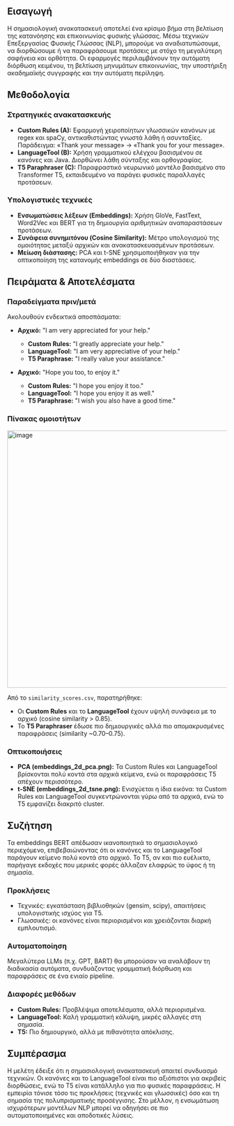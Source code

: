 ## Εισαγωγή
Η σημασιολογική ανακατασκευή αποτελεί ένα κρίσιμο βήμα στη βελτίωση της κατανόησης και επικοινωνίας φυσικής γλώσσας. Μέσω τεχνικών Επεξεργασίας Φυσικής Γλώσσας (NLP), μπορούμε να αναδιατυπώσουμε, να διορθώσουμε ή να παραφράσουμε προτάσεις με στόχο τη μεγαλύτερη σαφήνεια και ορθότητα. Οι εφαρμογές περιλαμβάνουν την αυτόματη διόρθωση κειμένου, τη βελτίωση μηνυμάτων επικοινωνίας, την υποστήριξη ακαδημαϊκής συγγραφής και την αυτόματη περίληψη.

## Μεθοδολογία

### Στρατηγικές ανακατασκευής
- **Custom Rules (A):** Εφαρμογή χειροποίητων γλωσσικών κανόνων με regex και spaCy, αντικαθιστώντας γνωστά λάθη ή ασυνταξίες. Παράδειγμα: «Thank your message» → «Thank you for your message».
- **LanguageTool (B):** Χρήση γραμματικού ελέγχου βασισμένου σε κανόνες και Java. Διορθώνει λάθη σύνταξης και ορθογραφίας.
- **T5 Paraphraser (C):** Παραφραστικό νευρωνικό μοντέλο βασισμένο στο Transformer T5, εκπαιδευμένο να παράγει φυσικές παραλλαγές προτάσεων.

### Υπολογιστικές τεχνικές
- **Ενσωματώσεις λέξεων (Embeddings):** Χρήση GloVe, FastText, Word2Vec και BERT για τη δημιουργία αριθμητικών αναπαραστάσεων προτάσεων.
- **Συνάφεια συνημιτόνου (Cosine Similarity):** Μέτρο υπολογισμού της ομοιότητας μεταξύ αρχικών και ανακατασκευασμένων προτάσεων.
- **Μείωση διάστασης:** PCA και t-SNE χρησιμοποιήθηκαν για την οπτικοποίηση της κατανομής embeddings σε δύο διαστάσεις.

## Πειράματα & Αποτελέσματα

### Παραδείγματα πριν/μετά
Ακολουθούν ενδεικτικά αποσπάσματα:
- **Αρχικό:** "I am very appreciated for your help."
  - **Custom Rules:** "I greatly appreciate your help."
  - **LanguageTool:** "I am very appreciative of your help."
  - **T5 Paraphrase:** "I really value your assistance."

- **Αρχικό:** "Hope you too, to enjoy it."
  - **Custom Rules:** "I hope you enjoy it too."
  - **LanguageTool:** "I hope you enjoy it as well."
  - **T5 Paraphrase:** "I wish you also have a good time."

### Πίνακας ομοιοτήτων
<img width="731" height="589" alt="image" src="https://github.com/user-attachments/assets/b36fb025-297b-41da-8e9a-ff5c55fd43fd" />

Από το `similarity_scores.csv`, παρατηρήθηκε:
- Οι **Custom Rules** και το **LanguageTool** έχουν υψηλή συνάφεια με το αρχικό (cosine similarity > 0.85).
- Το **T5 Paraphraser** έδωσε πιο δημιουργικές αλλά πιο απομακρυσμένες παραφράσεις (similarity ~0.70–0.75).

### Οπτικοποιήσεις
- **PCA (embeddings_2d_pca.png):** Τα Custom Rules και LanguageTool βρίσκονται πολύ κοντά στα αρχικά κείμενα, ενώ οι παραφράσεις T5 απέχουν περισσότερο.
- **t-SNE (embeddings_2d_tsne.png):** Ενισχύεται η ίδια εικόνα: τα Custom Rules και LanguageTool συγκεντρώνονται γύρω από τα αρχικά, ενώ το T5 εμφανίζει διακριτό cluster.

## Συζήτηση
Τα embeddings BERT απέδωσαν ικανοποιητικά το σημασιολογικό περιεχόμενο, επιβεβαιώνοντας ότι οι κανόνες και το LanguageTool παράγουν κείμενο πολύ κοντά στο αρχικό. Το T5, αν και πιο ευέλικτο, παρήγαγε εκδοχές που μερικές φορές άλλαζαν ελαφρώς το ύφος ή τη σημασία.

### Προκλήσεις
- Τεχνικές: εγκατάσταση βιβλιοθηκών (gensim, scipy), απαιτήσεις υπολογιστικής ισχύος για T5.
- Γλωσσικές: οι κανόνες είναι περιορισμένοι και χρειάζονται διαρκή εμπλουτισμό.

### Αυτοματοποίηση
Μεγαλύτερα LLMs (π.χ. GPT, BART) θα μπορούσαν να αναλάβουν τη διαδικασία αυτόματα, συνδυάζοντας γραμματική διόρθωση και παραφράσεις σε ένα ενιαίο pipeline.

### Διαφορές μεθόδων
- **Custom Rules:** Προβλέψιμα αποτελέσματα, αλλά περιορισμένα.
- **LanguageTool:** Καλή γραμματική κάλυψη, μικρές αλλαγές στη σημασία.
- **T5:** Πιο δημιουργικό, αλλά με πιθανότητα απόκλισης.

## Συμπέρασμα
Η μελέτη έδειξε ότι η σημασιολογική ανακατασκευή απαιτεί συνδυασμό τεχνικών. Οι κανόνες και το LanguageTool είναι πιο αξιόπιστοι για ακριβείς διορθώσεις, ενώ το T5 είναι κατάλληλο για πιο φυσικές παραφράσεις. Η εμπειρία τόνισε τόσο τις προκλήσεις (τεχνικές και γλωσσικές) όσο και τη σημασία της πολυπρισματικής προσέγγισης. Στο μέλλον, η ενσωμάτωση ισχυρότερων μοντέλων NLP μπορεί να οδηγήσει σε πιο αυτοματοποιημένες και αποδοτικές λύσεις.

